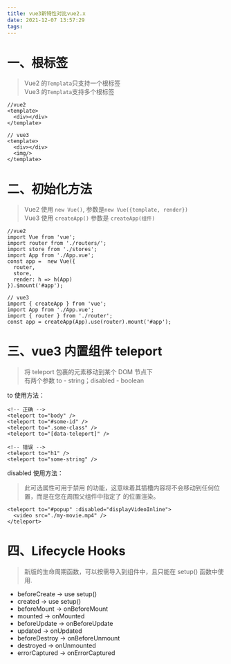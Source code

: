 ```yaml
---
title: vue3新特性对比vue2.x
date: 2021-12-07 13:57:29
tags:
---
```


# 一、根标签

> Vue2 的`Templata`只支持一个根标签  
> Vue3 的`Templata`支持多个根标签

    //vue2
    <template>
      <div></div>
    </template>

    // vue3
    <template>
      <div></div>
      <img/>
    </template>

# 二、初始化方法

> Vue2 使用 `new Vue()`, 参数是`new Vue({template, render})`  
> Vue3 使用 `createApp()` 参数是 `createApp(组件)`

    //vue2
    import Vue from 'vue';
    import router from './routers/';
    import store from './stores';
    import App from './App.vue';
    const app =  new Vue({
      router,
      store,
      render: h => h(App)
    }).$mount('#app');

    // vue3
    import { createApp } from 'vue';
    import App from './App.vue';
    import { router } from './router';
    const app = createApp(App).use(router).mount('#app');

# 三、vue3 内置组件 teleport

> 将 teleport 包裹的元素移动到某个 DOM 节点下  
> 有两个参数 to - string；disabled - boolean

to 使用方法：

    <!-- 正确 -->
    <teleport to="body" />
    <teleport to="#some-id" />
    <teleport to=".some-class" />
    <teleport to="[data-teleport]" />

    <!-- 错误 -->
    <teleport to="h1" />
    <teleport to="some-string" />

disabled 使用方法：

> 此可选属性可用于禁用 <teleport> 的功能，这意味着其插槽内容将不会移动到任何位置，而是在您在周围父组件中指定了 <teleport> 的位置渲染。

    <teleport to="#popup" :disabled="displayVideoInline">
      <video src="./my-movie.mp4" />
    </teleport>

# 四、Lifecycle Hooks

> 新版的生命周期函数，可以按需导入到组件中，且只能在 setup() 函数中使用.

- beforeCreate -> use setup()
- created -> use setup()
- beforeMount -> onBeforeMount
- mounted -> onMounted
- beforeUpdate -> onBeforeUpdate
- updated -> onUpdated
- beforeDestroy -> onBeforeUnmount
- destroyed -> onUnmounted
- errorCaptured -> onErrorCaptured

